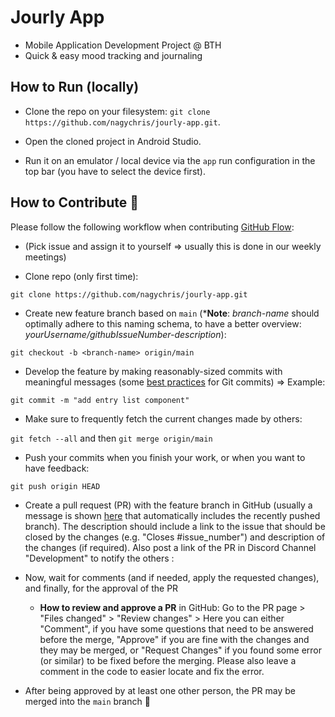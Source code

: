# Jourly App
- Mobile Application Development Project @ BTH
- Quick & easy mood tracking and journaling

## How to Run (locally)

- Clone the repo on your filesystem: `git clone https://github.com/nagychris/jourly-app.git`.

- Open the cloned project in Android Studio.

- Run it on an emulator / local device via the `app` run configuration in the top bar (you have to select the device first).

## How to Contribute :rocket:

Please follow the following workflow when contributing [GitHub Flow](https://docs.github.com/en/get-started/quickstart/github-flow):

- (Pick issue and assign it to yourself => usually this is done in our weekly meetings)

- Clone repo (only first time):

`git clone https://github.com/nagychris/jourly-app.git`

- Create new feature branch based on `main` (***Note**: _branch-name_ should optimally adhere to this naming schema, to have a better overview: _yourUsername/githubIssueNumber-description_):

 `git checkout -b <branch-name> origin/main`

- Develop the feature by making reasonably-sized commits with meaningful messages (some [best practices](https://gist.github.com/luismts/495d982e8c5b1a0ced4a57cf3d93cf60) for Git commits) => Example: 

`git commit -m "add entry list component"`

- Make sure to frequently fetch the current changes made by others: 

`git fetch --all` and then `git merge origin/main`

- Push your commits when you finish your work, or when you want to have feedback: 

`git push origin HEAD` 

- Create a pull request (PR) with the feature branch in GitHub (usually a message is shown [here](https://github.com/nagychris/jourly-app/pulls) that automatically includes the recently pushed branch). The description should include a link to the issue that should be closed by the changes (e.g. "Closes #issue_number") and description of the changes (if required). Also post a link of the PR in Discord Channel "Development" to notify the others :

- Now, wait for comments (and if needed, apply the requested changes), and finally, for the approval of the PR 

  - **How to review and approve a PR** in GitHub: Go to the PR page > "Files changed" > "Review changes" > Here you can either "Comment", if you have some questions that need to be answered before the merge, "Approve" if you are fine with the changes and they may be merged, or "Request Changes" if you found some error (or similar) to be fixed before the merging. Please also leave a comment in the code to easier locate and fix the error.

- After being approved by at least one other person, the PR may be merged into the `main` branch :clap:


